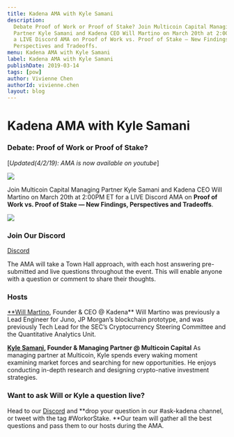 ```yaml
---
title: Kadena AMA with Kyle Samani
description:
  Debate Proof of Work or Proof of Stake? Join Multicoin Capital Managing
  Partner Kyle Samani and Kadena CEO Will Martino on March 20th at 2:00PM ET for
  a LIVE Discord AMA on Proof of Work vs. Proof of Stake — New Findings,
  Perspectives and Tradeoffs.
menu: Kadena AMA with Kyle Samani
label: Kadena AMA with Kyle Samani
publishDate: 2019-03-14
tags: [pow]
author: Vivienne Chen
authorId: vivienne.chen
layout: blog
---
```


# Kadena AMA with Kyle Samani

### Debate: Proof of Work or Proof of Stake?

[*Updated(4/2/19): AMA is now available on youtube*]

[](https://www.youtube.com/watch?v=wb6PZIE2fbo)

![](/assets/blog/1_fGiRVug_JX8CVvaWASxgug.webp)

Join Multicoin Capital Managing Partner Kyle Samani and Kadena CEO Will Martino
on March 20th at 2:00PM ET for a LIVE Discord AMA on **Proof of Work vs. Proof
of Stake — New Findings, Perspectives and Tradeoffs**.

![](/assets/blog/1_TGLKssa_3HkCvdxoEA4bHw.gif)

### Join Our Discord

[Discord](https://discordapp.com/invite/bsUcWmX)

The AMA will take a Town Hall approach, with each host answering pre-submitted
and live questions throughout the event. This will enable anyone with a question
or comment to share their thoughts.

### Hosts

[\*\*Will Martino](http://twitter.com/_wjmartino_), Founder & CEO @ Kadena\*\*
Will Martino was previously a Lead Engineer for Juno, JP Morgan’s blockchain
prototype, and was previously Tech Lead for the SEC’s Cryptocurrency Steering
Committee and the Quantitative Analytics Unit.

**[Kyle Samani](http://twitter.com/kylesamani), Founder & Managing Partner @
Multicoin Capital** As managing partner at Multicoin, Kyle spends every waking
moment examining market forces and searching for new opportunities. He enjoys
conducting in-depth research and designing crypto-native investment strategies.

### Want to ask Will or Kyle a question live?

Head to our [Discord](https://discordapp.com/invite/bsUcWmX) and **drop your
question in our #ask-kadena channel, or tweet with the tag #WorkorStake. **Our
team will gather all the best questions and pass them to our hosts during the
AMA.
